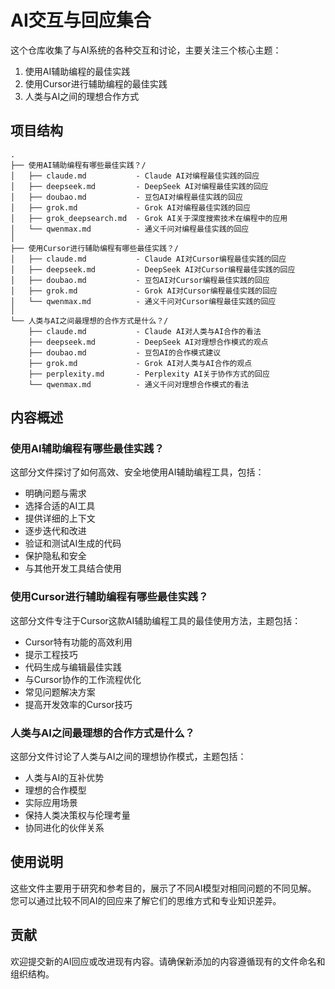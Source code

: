 # AI交互与回应集合

这个仓库收集了与AI系统的各种交互和讨论，主要关注三个核心主题：
1. 使用AI辅助编程的最佳实践
2. 使用Cursor进行辅助编程的最佳实践
3. 人类与AI之间的理想合作方式

## 项目结构

```
.
├── 使用AI辅助编程有哪些最佳实践？/
│   ├── claude.md           - Claude AI对编程最佳实践的回应
│   ├── deepseek.md         - DeepSeek AI对编程最佳实践的回应
│   ├── doubao.md           - 豆包AI对编程最佳实践的回应
│   ├── grok.md             - Grok AI对编程最佳实践的回应
│   ├── grok_deepsearch.md  - Grok AI关于深度搜索技术在编程中的应用
│   └── qwenmax.md          - 通义千问对编程最佳实践的回应
│
├── 使用Cursor进行辅助编程有哪些最佳实践？/
│   ├── claude.md           - Claude AI对Cursor编程最佳实践的回应
│   ├── deepseek.md         - DeepSeek AI对Cursor编程最佳实践的回应
│   ├── doubao.md           - 豆包AI对Cursor编程最佳实践的回应
│   ├── grok.md             - Grok AI对Cursor编程最佳实践的回应
│   └── qwenmax.md          - 通义千问对Cursor编程最佳实践的回应
│
└── 人类与AI之间最理想的合作方式是什么？/
    ├── claude.md           - Claude AI对人类与AI合作的看法
    ├── deepseek.md         - DeepSeek AI对理想合作模式的观点
    ├── doubao.md           - 豆包AI的合作模式建议
    ├── grok.md             - Grok AI对人类与AI合作的观点
    ├── perplexity.md       - Perplexity AI关于协作方式的回应
    └── qwenmax.md          - 通义千问对理想合作模式的看法
```

## 内容概述

### 使用AI辅助编程有哪些最佳实践？

这部分文件探讨了如何高效、安全地使用AI辅助编程工具，包括：
- 明确问题与需求
- 选择合适的AI工具
- 提供详细的上下文
- 逐步迭代和改进
- 验证和测试AI生成的代码
- 保护隐私和安全
- 与其他开发工具结合使用

### 使用Cursor进行辅助编程有哪些最佳实践？

这部分文件专注于Cursor这款AI辅助编程工具的最佳使用方法，主题包括：
- Cursor特有功能的高效利用
- 提示工程技巧
- 代码生成与编辑最佳实践
- 与Cursor协作的工作流程优化
- 常见问题解决方案
- 提高开发效率的Cursor技巧

### 人类与AI之间最理想的合作方式是什么？

这部分文件讨论了人类与AI之间的理想协作模式，主题包括：
- 人类与AI的互补优势
- 理想的合作模型
- 实际应用场景
- 保持人类决策权与伦理考量
- 协同进化的伙伴关系

## 使用说明

这些文件主要用于研究和参考目的，展示了不同AI模型对相同问题的不同见解。
您可以通过比较不同AI的回应来了解它们的思维方式和专业知识差异。

## 贡献

欢迎提交新的AI回应或改进现有内容。请确保新添加的内容遵循现有的文件命名和组织结构。 
